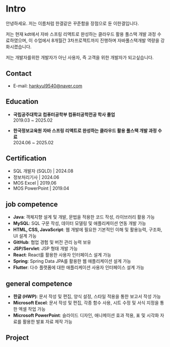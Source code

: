 # Intro
안녕하세요. 저는 이름처럼 한결같은 꾸준함을 장점으로 둔 이한결입니다.

저는 현재 kdt에서 자바 스프링 리액트로 완성하는 클라우드 활용 풀스택 개발 과정 수료하였으며, 이 수업에서 8개월간 3차프로젝트까지 진행하며 자바풀스택개발 역량을 강화시켰습니다.

저는 개발자를위한 개발자가 아닌 사용자, 즉 고객을 위한 개발자가 되고싶습니다.

## Contact
- E-mail: [hankyul9540@naver.com](mailto:hankyul9540@naver.com)

## Education
- **국립공주대학교 컴퓨터공학부 컴퓨터공학전공 학사 졸업**  
  2019.03 ~ 2025.02

- **한국정보교육원 자바 스프링 리액트로 완성하는 클라우드 활용 풀스택 개발 과정 수료**  
  2024.06 ~ 2025.02

## Certification
- SQL 개발자 (SQLD) | 2024.08
- 정보처리기사 | 2024.06
- MOS Excel | 2019.06
- MOS PowerPoint | 2019.04
  
## job competence
- **Java**: 객체지향 설계 및 개발, 문법을 적용한 코드 작성, 라이브러리 활용 가능
- **MySQL**: SQL 구문 작성, 데이터 모델링 및 애플리케이션 연동 개발 가능
- **HTML, CSS, JavaScript**: 웹 개발에 필요한 기본적인 이해 및 활용능력, 구조화, UI 설계 가능
- **GitHub**: 협업 경험 및 버전 관리 능력 보유
- **JSP/Servlet**: JSP 형태 개발 가능
- **React**: React를 활용한 사용자 인터페이스 설계 가능
- **Spring**: Spring Data JPA를 활용한 웹 애플리케이션 설계 가능
- **Flutter**: 다수 플랫폼에 대한 애플리케이션 사용자 인터페이스 설계 가능

## general competence
- **한글 (HWP)**: 문서 작성 및 편집, 양식 설정, 스타일 적용을 통한 보고서 작성 가능
- **Microsoft Excel**: 문서 작성 및 편집, 각종 함수 사용, 시트 수정 및 서식 지정을 통한 엑셀 작업 가능
- **Microsoft PowerPoint**: 슬라이드 디자인, 애니메이션 효과 적용, 표 및 시각화 자료를 활용한 발표 자료 제작 가능

## Project
